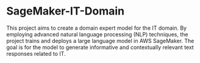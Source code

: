 # SageMaker-IT-Domain
This project aims to create a domain expert model for the IT domain. By employing advanced natural language processing (NLP) techniques, the project trains and deploys a large language model in AWS SageMaker. The goal is for the model to generate informative and contextually relevant text responses related to IT.
